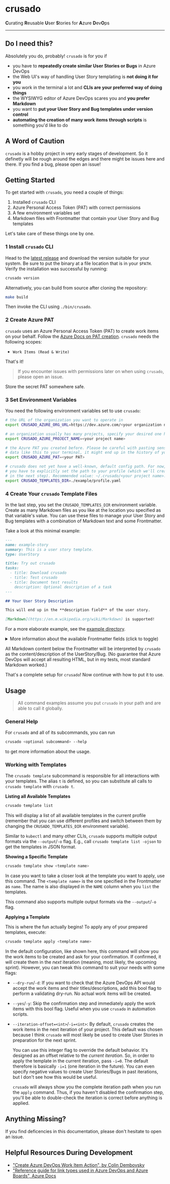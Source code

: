 # crusado

**C**urating **R**eusable **U**ser **S**tories for **A**zure **D**ev**O**ps

***

## Do I need this?

Absolutely you do, probably! `crusado` is for you if

* you have to **repeatedly create similar User Stories or Bugs** in Azure DevOps
* the Web UI's way of handling User Story templating is **not doing it for you**
* you work in the terminal a lot and **CLIs are your preferred way of doing things**
* the WYSIWYG editor of Azure DevOps scares you and **you prefer Markdown**
* you want to **put your User Story and Bug templates under version control**
* **automating the creation of many work items through scripts** is something you'd
  like to do

## A Word of Caution

`crusado` is a hobby project in very early stages of development. So it
definetly will be rough around the edges and there might be issues here and
there. If you find a bug, please open an issue!

## Getting Started

To get started with `crusado`, you need a couple of things:

1. Installed `crusado` CLI
1. Azure Personal Access Token (PAT) with correct permissions
1. A few environment variables set
1. Markdown files with Frontmatter that contain your User Story and Bug templates

Let's take care of these things one by one.

### 1 Install `crusado` CLI

Head to the [latest release](https://github.com/SimonKienzler/crusado/releases)
and download the version suitable for your system. Be sure to put the binary at
a file location that is in your `$PATH`. Verify the installation was successful
by running:

```sh
crusado version
```

Alternatively, you can build from source after cloning the repository:

```sh
make build
```

Then invoke the CLI using `./bin/crusado`.

### 2 Create Azure PAT

`crusado` uses an Azure Personal Access Token (PAT) to create work items on your
behalf. Follow the [Azure Docs on PAT
creation](https://learn.microsoft.com/en-us/azure/devops/organizations/accounts/use-personal-access-tokens-to-authenticate).
`crusado` needs the following scopes:

* `Work Items (Read & Write)`

That's it!

> If you encounter issues with permissions later on when using `crusado`, please
> open an issue.

Store the secret PAT somewhere safe.

### 3 Set Environment Variables

You need the following environment variables set to use `crusado`:

```sh
# the URL of the organization you want to operate in
export CRUSADO_AZURE_ORG_URL=https://dev.azure.com/<your organization name>

# an organization usually has many projects, specify your desired one here
export CRUSADO_AZURE_PROJECT_NAME=<your project name>

# the Azure PAT you created before. Please be careful with pasting sensitive
# data like this to your terminal, it might end up in the history of your shell
export CRUSADO_AZURE_PAT=<your PAT>

# crusado does not yet have a well-known, default config path. For now,
# you have to explicitly set the path to your profile (which we'll create
# in the next step). Recommended value: ~/.crusado/<your project name>.yaml
export CRUSADO_TEMPLATES_DIR=./example/profile.yaml
```

### 4 Create Your `crusado` Template Files

In the last step, you set the `CRUSADO_TEMPLATES_DIR` environment variable.
Create as many Markdown files as you like at the location you specified as that
variable's value. You can use these files to manage your User Story and Bug
templates with a combination of Markdown text and some Frontmatter.

Take a look at this minimal example:

```md
---
name: example-story
summary: This is a user story template.
type: UserStory

title: Try out crusado
tasks:
  - title: Download crusado
  - title: Test crusado
  - title: Document test results
    description: Optional description of a task
---

## Your User Story Description

This will end up in the **description field** of the user story.

[Markdown](https://en.m.wikipedia.org/wiki/Markdown) is supported!
```

For a more elaborate example, see the [example directory](./example/).

<details>
  <summary>More information about the available Frontmatter fields (click to toggle)</summary>

  * `name`: The name of the template within the context of `crusado`. This is
    the name you call in the `crusado template` subcommands to address this
    template. So chose a short and concise one! This is _not_ the name of the
    resulting User Story/Bug (that would be `title`).
  * `summary`: A short summary of the template within the context of
    `crusado`. This summary will not end up in the resulting User Story/Bug,
    but instead is used during `crusado template list` to give you a little
    more context on what the template contains. Use this field in whatever way
    best supports your workflow.
  * `type`: One of [`UserStory`, `Bug`]. Available options might be extended
    in the future.
  * `title`: This is the title of the resulting User Story/Bug in Azure DevOps
    once the template is applied.
  * `tasks`: The tasks to create as children of the User Story/Bug. Can be
    left empty if your template doesn't need subtasks.
    * `title`: Like the higher-level `title`, the title of the resulting task in
      Azure Devops.
    * `description`: The description of the resulting task in Azure Devops. You
      can leave this empty.
</details>

All Markdown content below the Frontmatter will be interpreted by `crusado` as
the content/description of the UserStory/Bug. (No guarantee that Azure DevOps
will accept all resulting HTML, but in my tests, most standard Markdown worked.)

That's a complete setup for `crusado`! Now continue with how to put it to use.

## Usage

> All command examples assume you put `crusado` in your path and are able to
> call it globally.

### General Help

For `crusado` and all of its subcommands, you can run

```sh
crusado <optional subcommand> --help
```

to get more information about the usage.

### Working with Templates

The `crusado template` subcommand is responsible for all interactions with your
templates. The alias `t` is defined, so you can substitute all calls to
`crusado template` with `crusado t`.

**Listing all Available Templates**

```sh
crusado template list
```

This will display a list of all available templates in the current profile
(remember that you can use different profiles and switch between them by
changing the `CRUSADO_TEMPLATES_DIR` environment variable).

Similar to `kubectl` and many other CLIs, `crusado` supports multiple output
formats via the `--output`/`-o` flag. E.g., call `crusado template list -ojson`
to get the templates in JSON format.

**Showing a Specific Template**

```sh
crusado template show <template name>
```

In case you want to take a closer look at the template you want to apply, use
this command. The `<template name>` is the one specified in the Frontmatter as
`name`. The name is also displayed in the `NAME` column when you `list` the
templates.

This command also supports multiple output formats via the `--output`/`-o` flag.

**Applying a Template**

This is where the fun actually begins! To apply any of your prepared templates,
execute:

```sh
crusado template apply <template name>
```

In the default configuration, like shown here, this command will show you the
work items to be created and ask for your confirmation. If confirmed, it will
create them in the _next_ iteration (meaning, most likely, the upcoming sprint).
However, you can tweak this command to suit your needs with some flags:

* `--dry-run`/`-d`: If you want to check that the Azure DevOps API would accept
  the work items and their titles/descriptions, add this bool flag to perform a
  validating dry-run. No actual work items will be created.
* `--yes`/`-y`: Skip the confirmation step and immediately apply the work items
  with this bool flag. Useful when you use `crusado` in automation scripts.
* `--iteration-offset=<int>`/`-i=<int>`: By default, `crusado` creates the work
  items in the next iteration of your project. This default was chosen because I
  think `crusado` will most likely be used to create User Stories in preparation
  for the next sprint.

  You can use this integer flag to override the default behavior. It's designed
  as an offset relative to the _current iteration_. So, in order to apply the
  template in the current iteration, pass `-i=0`. The default therefore is
  basically `-i=1` (one iteration in the future). You can even specify negative
  values to create User Stories/Bugs in past iterations, but I don't see how
  this would be useful.

  `crusado` will always show you the complete iteration path when you run the
  `apply` command. Thus, if you haven't disabled the confirmation step, you'll
  be able to double-check the iteration is correct before anything is applied.

## Anything Missing?

If you find deficencies in this documentation, please don't hesitate to open an
issue.

## Helpful Resources During Development

* ["Create Azure DevOps Work Item Action", by Colin Dembovsky](https://colinsalmcorner.com/azdo-create-work-item-action/)
* ["Reference guide for link types used in Azure DevOps and Azure Boards", Azure Docs](https://learn.microsoft.com/en-us/azure/devops/boards/queries/link-type-reference?view=azure-devops)
